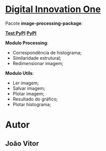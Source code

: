 # [Digital Innovation One](http://www.dio.me/)

Pacote **image-processing-package**:

**[Test PyPI](https://test.pypi.org/project/pct-processamento-imagens/0.0.1/)**
**[PyPI](https://pypi.org/project/pct-processamento-imagens/0.0.1/)**

**Modulo Processing**:
  * Correspondência de histograma;
  * Similaridade estrutural;
  * Redimensionar imagem;
  
**Modulo Utils**:

  * Ler imagem;
  * Salvar imagem;
  * Plotar imagem;
  * Resultado do gráfico;
  * Plotar histograma;

# Autor 
João Vitor
--- 

